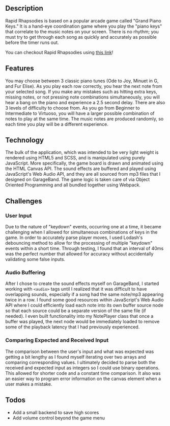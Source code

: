 ## Description
Rapid Rhapsodies is based on a popular arcade game called "Grand Piano Keys." It is a hand-eye coordination game where you play the "piano keys" that correlate to the music notes on your screen. There is no rhythm; you must try to get through each song as quickly and accurately as possible before the timer runs out.

You can checkout Rapid Rhapsodies using [this link](https://jared-greenberg.github.io/rapid_rhapsodies)!

## Features
You may choose between 3 classic piano tunes (Ode to Joy, Minuet in G, and Fur Elise). As you play each row correctly, you hear the next note from your selected song. If you make any mistakes such as hitting extra keys, missing notes, or not pressing note combinations simultaneously, you will hear a bang on the piano and experience a 2.5 second delay. There are also 3 levels of difficulty to choose from. As you go from Beginner to Intermediate to Virtuoso, you will have a larger possible combination of notes to play at the same time. The music notes are produced randomly, so each time you play will be a different experience.

## Technology
The bulk of the application, which was intended to be very light weight is rendered using HTML5 and SCSS, and is manipulated using purely JavaScript. More specifically, the game board is drawn and animated using the HTML Canvas API. The sound effects are buffered and played using JavaScript's Web Audio API, and they are all sourced from mp3 files that I designed on GarageBand. The game logic is taken care of via Object Oriented Programming and all bundled together using Webpack.

## Challenges
### User Input
Due to the nature of "keydown" events, occurring one at a time, it became challenging when I allowed for simultaneous combinations of keys in the game. In order to accurately parse player moves, I used Lodash's debouncing method to allow for the processing of multiple "keydown" events within a short time. Through testing, I found that an interval of 40ms was the perfect number that allowed for accuracy without accidentally validating some false inputs.

### Audio Buffering
After I chose to create the sound effects myself on GarageBand, I started working with `<audio>` tags until I realized that it was difficult to have overlapping sounds, especially if a song had the same note/mp3 appearing twice in a row. I found some good resources within JavaScript's Web Audio API where I could efficiently load each note into its own buffer source node so that each source could be a separate version of the same file (if needed). I even built functionality into my NotePlayer class that once a buffer was played, the next node would be immediately loaded to remove some of the playback latency that I had previously experienced.

### Comparing Expected and Received Input
The comparison between the user's input and what was expected was getting a bit lengthy as I found myself iterating over two arrays and comparing corresponding values. I ultimately decided to parse both the received and expected input as integers so I could use binary operations. This allowed for shorter code and a constant time comparison. It also was an easier way to program error information on the canvas element when a user makes a mistake.

## Todos
- Add a small backend to save high scores
- Add volume control beyond the game menu

